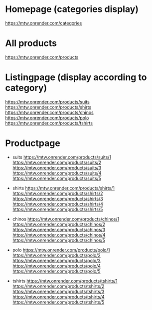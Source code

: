 # Homepage (categories display)
https://mtw.onrender.com/categories

# All products 
https://mtw.onrender.com/products

# Listingpage (display according to category)
https://mtw.onrender.com/products/suits
https://mtw.onrender.com/products/shirts
https://mtw.onrender.com/products/chinos
https://mtw.onrender.com/products/polo
https://mtw.onrender.com/products/tshirts

# Productpage 
* suits 
https://mtw.onrender.com/products/suits/1
https://mtw.onrender.com/products/suits/2
https://mtw.onrender.com/products/suits/3
https://mtw.onrender.com/products/suits/4
https://mtw.onrender.com/products/suits/5 

* shirts 
https://mtw.onrender.com/products/shirts/1
https://mtw.onrender.com/products/shirts/2
https://mtw.onrender.com/products/shirts/3
https://mtw.onrender.com/products/shirts/4
https://mtw.onrender.com/products/shirts/5 

* chinos 
https://mtw.onrender.com/products/chinos/1
https://mtw.onrender.com/products/chinos/2
https://mtw.onrender.com/products/chinos/3
https://mtw.onrender.com/products/chinos/4
https://mtw.onrender.com/products/chinos/5 

* polo 
https://mtw.onrender.com/products/polo/1
https://mtw.onrender.com/products/polo/2
https://mtw.onrender.com/products/polo/3
https://mtw.onrender.com/products/polo/4
https://mtw.onrender.com/products/polo/5 

* tshirts 
https://mtw.onrender.com/products/tshirts/1
https://mtw.onrender.com/products/tshirts/2
https://mtw.onrender.com/products/tshirts/3
https://mtw.onrender.com/products/tshirts/4
https://mtw.onrender.com/products/tshirts/5 